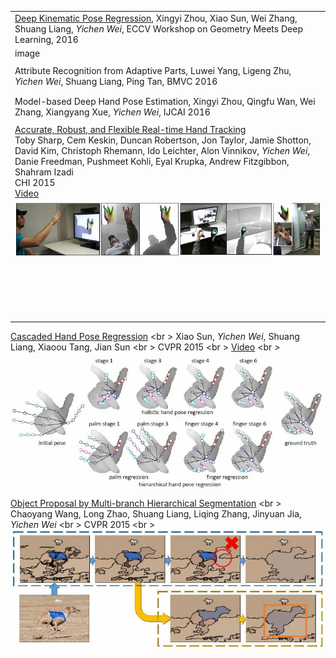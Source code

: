 |  |
| --- |
| [Deep Kinematic Pose Regression](), Xingyi Zhou, Xiao Sun, Wei Zhang, Shuang Liang, *Yichen Wei*, ECCV Workshop on Geometry Meets Deep Learning, 2016 |
| image|
|  |
| Attribute Recognition from Adaptive Parts, Luwei Yang, Ligeng Zhu, *Yichen Wei*, Shuang Liang, Ping Tan, BMVC 2016 |
|  |
| |
| Model-based Deep Hand Pose Estimation, Xingyi Zhou, Qingfu Wan, Wei Zhang, Xiangyang Xue, *Yichen Wei*, IJCAI 2016 |
|  |
| [Accurate, Robust, and Flexible Real-time Hand Tracking](publications\CHI15_AccurateRobustFlexible.pdf) <br />Toby Sharp, Cem Keskin, Duncan Robertson, Jon Taylor, Jamie Shotton, David Kim, Christoph Rhemann, Ido Leichter, Alon Vinnikov, *Yichen Wei*, Danie Freedman, Pushmeet Kohli, Eyal Krupka, Andrew Fitzgibbon, Shahram Izadi <br />CHI 2015 <br />[Video](https://www.youtube.com/watch?v=RQ-kAoaNc60) |
| <img src="publications\CHI15_AccurateRobustFlexible.JPG" alt="drawing" width="600px" align="left"/> |
| |
| |
| |
| |
| |
| |
| |
| |
| |
| |
| |
| |
| |
| |
| |
| |
| |
| |
| |

[Cascaded Hand Pose Regression](publications\CVPR15_HandPoseRegression.pdf) <br \>
Xiao Sun, *Yichen Wei*, Shuang Liang, Xiaoou Tang, Jian Sun <br \> 
CVPR 2015 <br \>
[Video](https://www.youtube.com/watch?v=6Zc5vU_9uUA) <br \>
<img src="publications\CVPR15_HandPoseRegression.JPG" alt="drawing" width="600px" align="left"/><br clear="all" />

[Object Proposal by Multi-branch Hierarchical Segmentation](publications\CVPR15_MultiBranchProposal.pdf) <br \>
Chaoyang Wang, Long Zhao, Shuang Liang, Liqing Zhang, Jinyuan Jia, *Yichen Wei* <br \> 
CVPR 2015 <br \>
<img src="publications\CVPR15_MultiBranchProposal.JPG" alt="drawing" width="600px" align="left"/><br clear="all" />



